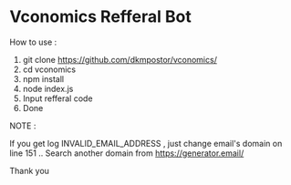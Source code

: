 # Vconomics Refferal Bot

How to use :

1. git clone https://github.com/dkmpostor/vconomics/
2. cd vconomics
3. npm install
4. node index.js
5. Input refferal code
6. Done

NOTE :

If you get log INVALID_EMAIL_ADDRESS , just change email's domain on line 151 .. Search another domain from https://generator.email/

Thank you
